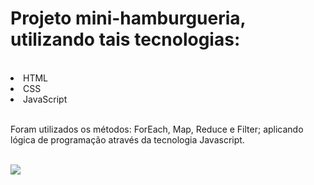 <h1>Projeto mini-hamburgueria, utilizando tais tecnologias:</h1>
<br>
<li>HTML</li>
<li>CSS</li>
<li>JavaScript</li>
<br>
<p>Foram utilizados os métodos: ForEach, Map, Reduce e Filter; aplicando lógica de programação através da tecnologia Javascript.</p>
<a></a>
<br>
<img src="https://github.com/wellitonsansao07/HAMBURGUERIA/blob/main/img/painel%20de%20pre%C3%A7o.png"/>
